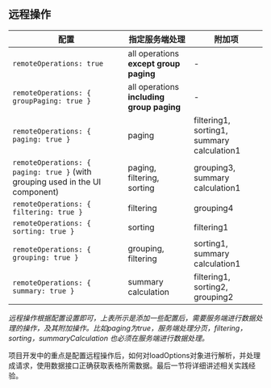 ## 远程操作

[远程操作]: https://js.devexpress.com/Vue/Documentation/ApiReference/UI_Components/dxDataGrid/Configuration/remoteOperations/

| 配置                                                         | 指定服务端处理                            | 附加项                                     |
| ------------------------------------------------------------ | ----------------------------------------- | ------------------------------------------ |
| `remoteOperations: true`                                     | all operations **except group paging**    | -                                          |
| `remoteOperations: { groupPaging: true }`                    | all operations **including group paging** | -                                          |
| `remoteOperations: { paging: true }`                         | paging                                    | filtering1, sorting1, summary calculation1 |
| `remoteOperations: { paging: true }` (with grouping used in the UI component) | paging, filtering, sorting                | grouping3, summary calculation1            |
| `remoteOperations: { filtering: true }`                      | filtering                                 | grouping4                                  |
| `remoteOperations: { sorting: true }`                        | sorting                                   | filtering1                                 |
| `remoteOperations: { grouping: true }`                       | grouping, filtering                       | sorting1, summary calculation1             |
| `remoteOperations: { summary: true }`                        | summary calculation                       | filtering1, sorting2, grouping2            |

​	*远程操作根据配置设置即可，上表所示是添加一些配置后，需要服务端进行数据处理的操作，及其附加操作。比如paging为true，服务端处理分页，filtering，sorting，summaryCalculation 也必须在服务端进行数据处理。*

​	项目开发中的重点是配置远程操作后，如何对loadOptions对象进行解析，并处理成请求，使用数据接口正确获取表格所需数据。最后一节将详细讲述相关实践经验。